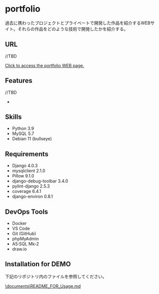 # portfolio
過去に携わったプロジェクトとプライベートで開発した作品を紹介するWEBサイト。それらの作品をどのような技術で開発したかを紹介する。

## URL
//TBD

[Click to access the portfolio WEB page.](http://abehiroshi.la.coocan.jp/)

## Features
//TBD

-

## Skills
- Python 3.9
- MySQL 5.7
- Debian 11 (bullseye)

## Requirements
- Django 4.0.3
- mysqlclient 2.1.0
- Pillow 9.1.0
- django-debug-toolbar 3.4.0
- pylint-django 2.5.3
- coverage 6.4.1
- django-environ 0.8.1

## DevOps Tools
- Docker
- VS Code
- Git (GitHub)
- phpMyAdmin
- A5:SQL Mk-2
- draw.io

## Installation for DEMO
下記のリポジトリ内のファイルを参照してください。

[\documents\README_FOR_Usage.md](https://github.com/kchihogi/portfolio/blob/main/documents/README_FOR_Usage.md)
